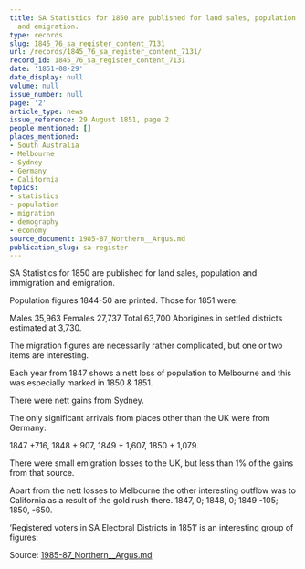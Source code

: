 ```yaml
---
title: SA Statistics for 1850 are published for land sales, population and immigration
  and emigration.
type: records
slug: 1845_76_sa_register_content_7131
url: /records/1845_76_sa_register_content_7131/
record_id: 1845_76_sa_register_content_7131
date: '1851-08-29'
date_display: null
volume: null
issue_number: null
page: '2'
article_type: news
issue_reference: 29 August 1851, page 2
people_mentioned: []
places_mentioned:
- South Australia
- Melbourne
- Sydney
- Germany
- California
topics:
- statistics
- population
- migration
- demography
- economy
source_document: 1985-87_Northern__Argus.md
publication_slug: sa-register
---
```


SA Statistics for 1850 are published for land sales, population and immigration and emigration.

Population figures 1844-50 are printed.  Those for 1851 were:

Males 35,963 	Females 27,737	Total 63,700	Aborigines in settled districts estimated at 3,730.

The migration figures are necessarily rather complicated, but one or two items are interesting.

Each year from 1847 shows a nett loss of population to Melbourne and this was especially marked in 1850 & 1851.

There were nett gains from Sydney.

The only significant arrivals from places other than the UK were from Germany:

1847 +716, 1848 + 907, 1849 + 1,607, 1850 + 1,079.

There were small emigration losses to the UK, but less than 1% of the gains from that source.

Apart from the nett losses to Melbourne the other interesting outflow was to California as a result of the gold rush there.  1847, 0; 1848, 0; 1849 -105; 1850, -650.

‘Registered voters in SA Electoral Districts in 1851’ is an interesting group of figures:

Source: [1985-87_Northern__Argus.md](/downloads/markdown/1985-87_Northern__Argus.md)
